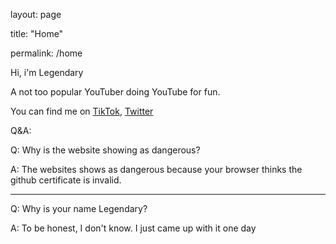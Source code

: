 layout: page

title: "Home"

permalink: /home

Hi, i'm Legendary

A not too popular YouTuber doing YouTube for fun.

You can find me on [TikTok](https://tiktok.com/@legendaryisreal), [Twitter](https://twitter.com/LegendaryIsReal)

Q&A:

Q: Why is the website showing as dangerous?

A: The websites shows as dangerous because your browser thinks the github certificate is invalid.

-------------------------------------------------------------------------------------------------------------------------------------------------------------------------

Q: Why is your name Legendary?

A: To be honest, I don't know. I just came up with it one day
